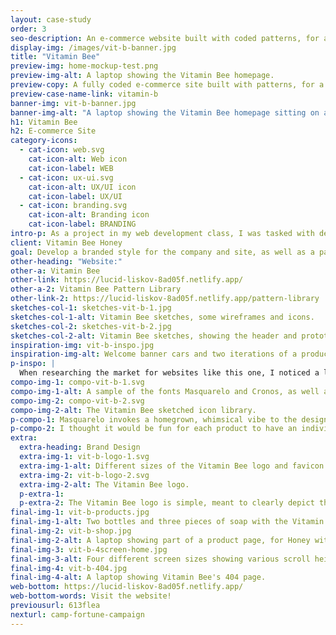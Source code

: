 ```yaml
---
layout: case-study
order: 3
seo-description: An e-commerce website built with coded patterns, for a small family-run honey business. I designed all branding for the client, in addition to designing and coding the site.
display-img: /images/vit-b-banner.jpg
title: "Vitamin Bee"
preview-img: home-mockup-test.png
preview-img-alt: A laptop showing the Vitamin Bee homepage.
preview-copy: A fully coded e-commerce site built with patterns, for a small family-run honey and beeswax product business.
preview-case-name-link: vitamin-b
banner-img: vit-b-banner.jpg
banner-img-alt: "A laptop showing the Vitamin Bee homepage sitting on a coffee table, with a teacup, candle and white couch in the background."
h1: Vitamin Bee
h2: E-commerce Site
category-icons:
  - cat-icon: web.svg
    cat-icon-alt: Web icon
    cat-icon-label: WEB
  - cat-icon: ux-ui.svg
    cat-icon-alt: UX/UI icon
    cat-icon-label: UX/UI
  - cat-icon: branding.svg
    cat-icon-alt: Branding icon
    cat-icon-label: BRANDING
intro-p: As a project in my web development class, I was tasked with designing and building an e-commerce site selling whatever I wished to. I invented a honey business because I was interested in the style of branding I could create to accompany it.
client: Vitamin Bee Honey
goal: Develop a branded style for the company and site, as well as a pattern library for the client to pull assets from. The designs should retain a whimsical vibe but be easy to navigate for users of various ages.
other-heading: "Website:"
other-a: Vitamin Bee
other-link: https://lucid-liskov-8ad05f.netlify.app/
other-a-2: Vitamin Bee Pattern Library
other-link-2: https://lucid-liskov-8ad05f.netlify.app/pattern-library
sketches-col-1: sketches-vit-b-1.jpg
sketches-col-1-alt: Vitamin Bee sketches, some wireframes and icons.
sketches-col-2: sketches-vit-b-2.jpg
sketches-col-2-alt: Vitamin Bee sketches, showing the header and prototype wireframe.
inspiration-img: vit-b-inspo.jpg
inspiration-img-alt: Welcome banner cars and two iterations of a product card, base and hover states.
p-inspo: |
  When researching the market for websites like this one, I noticed a lot of soft colour palettes and quirky, light-hearted artwork. I decided to emulate these styles by using a mixture of quality photographs and illustrations, which will allow the whimsical elements to feature but also to keep focus on the main attraction, the bees themselves. Also, SO MANY bee puns.
compo-img-1: compo-vit-b-1.svg
compo-img-1-alt: A sample of the fonts Masquarelo and Cronos, as well as the hexcode swatches, 7524 C, 424 C, and Black 6 C.
compo-img-2: compo-vit-b-2.svg
compo-img-2-alt: The Vitamin Bee sketched icon library.
p-compo-1: Masquarelo invokes a homegrown, whimsical vibe to the design, while Cronos provides a solid sans-serif for buttons and basic product descriptions, so the design is clean and functional. The natural, earthy browns imply the colour of honey while complimenting the theme of healthy, holistic products.
p-compo-2: I thought it would be fun for each product to have an individual icon. As it is a family run business, I knew this goal would be achievable as the scope of products will likely expand slowly, if at all. A store that is producing hundreds or thousands of different products would not be suitable for such a component. It was fun to be able to include it!
extra:
  extra-heading: Brand Design
  extra-img-1: vit-b-logo-1.svg
  extra-img-1-alt: Different sizes of the Vitamin Bee logo and favicon.
  extra-img-2: vit-b-logo-2.svg
  extra-img-2-alt: The Vitamin Bee logo.
  p-extra-1:
  p-extra-2: The Vitamin Bee logo is simple, meant to clearly depict the product being sold. This hand-drawn bee was originally just a placeholder, but I found that I wasn’t interested in changing it as I built more elements around it. This unconventional method of creating the logo was a surprise, and became the main inspiration for the rest of the site design turning towards this fast draw style.
final-img-1: vit-b-products.jpg
final-img-1-alt: Two bottles and three pieces of soap with the Vitamin Bee branding.
final-img-2: vit-b-shop.jpg
final-img-2-alt: A laptop showing part of a product page, for Honey with Lemon.
final-img-3: vit-b-4screen-home.jpg
final-img-3-alt: Four different screen sizes showing various scroll heights of the Vitamin Bee site.
final-img-4: vit-b-404.jpg
final-img-4-alt: A laptop showing Vitamin Bee's 404 page.
web-bottom: https://lucid-liskov-8ad05f.netlify.app/
web-bottom-words: Visit the website!
previousurl: 613flea
nexturl: camp-fortune-campaign
---
```

